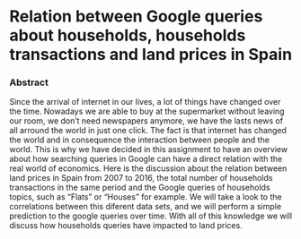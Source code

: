 
# Relation between Google queries about households, households transactions and land prices in Spain

### Abstract
Since the arrival of internet in our lives, a lot of things have changed over the time. Nowadays we are able to
buy at the supermarket without leaving our room, we don’t need newspapers anymore, we have the lasts news
of all arround the world in just one click. The fact is that internet has changed the world and in consequence
the interaction between people and the world. This is why we have decided in this assignment to have an
overview about how searching queries in Google can have a direct relation with the real world of economics.
Here is the discussion about the relation between land prices in Spain from 2007 to 2016, the total number of
households transactions in the same period and the Google queries of households topics, such as “Flats” or
“Houses” for example. We will take a look to the correlations between this diferent data sets, and we will
perform a simple prediction to the google queries over time. With all of this knowledge we will discuss how
households queries have impacted to land prices.
